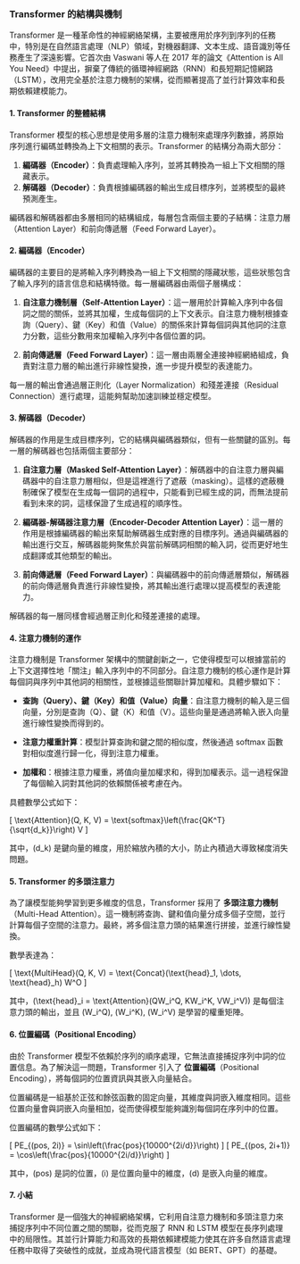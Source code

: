 ### **Transformer 的結構與機制**

Transformer 是一種革命性的神經網絡架構，主要被應用於序列到序列的任務中，特別是在自然語言處理（NLP）領域，對機器翻譯、文本生成、語音識別等任務產生了深遠影響。它首次由 Vaswani 等人在 2017 年的論文《Attention is All You Need》中提出，摒棄了傳統的循環神經網路（RNN）和長短期記憶網路（LSTM），改用完全基於注意力機制的架構，從而顯著提高了並行計算效率和長期依賴建模能力。

#### **1. Transformer 的整體結構**

Transformer 模型的核心思想是使用多層的注意力機制來處理序列數據，將原始序列進行編碼並轉換為上下文相關的表示。Transformer 的結構分為兩大部分：

1. **編碼器（Encoder）**：負責處理輸入序列，並將其轉換為一組上下文相關的隱藏表示。
2. **解碼器（Decoder）**：負責根據編碼器的輸出生成目標序列，並將模型的最終預測產生。

編碼器和解碼器都由多層相同的結構組成，每層包含兩個主要的子結構：注意力層（Attention Layer）和前向傳遞層（Feed Forward Layer）。

#### **2. 編碼器（Encoder）**

編碼器的主要目的是將輸入序列轉換為一組上下文相關的隱藏狀態，這些狀態包含了輸入序列的語言信息和結構特徵。每一層編碼器由兩個子層構成：

1. **自注意力機制層（Self-Attention Layer）**：這一層用於計算輸入序列中各個詞之間的關係，並將其加權，生成每個詞的上下文表示。自注意力機制根據查詢（Query）、鍵（Key）和值（Value）的關係來計算每個詞與其他詞的注意力分數，這些分數用來加權輸入序列中各個位置的詞。

2. **前向傳遞層（Feed Forward Layer）**：這一層由兩層全連接神經網絡組成，負責對注意力層的輸出進行非線性變換，進一步提升模型的表達能力。

每一層的輸出會通過層正則化（Layer Normalization）和殘差連接（Residual Connection）進行處理，這能夠幫助加速訓練並穩定模型。

#### **3. 解碼器（Decoder）**

解碼器的作用是生成目標序列，它的結構與編碼器類似，但有一些關鍵的區別。每一層的解碼器也包括兩個主要部分：

1. **自注意力層（Masked Self-Attention Layer）**：解碼器中的自注意力層與編碼器中的自注意力層相似，但是這裡進行了遮蔽（masking）。這樣的遮蔽機制確保了模型在生成每一個詞的過程中，只能看到已經生成的詞，而無法提前看到未來的詞，這樣保證了生成過程的順序性。

2. **編碼器-解碼器注意力層（Encoder-Decoder Attention Layer）**：這一層的作用是根據編碼器的輸出來幫助解碼器生成對應的目標序列。通過與編碼器的輸出進行交互，解碼器能夠聚焦於與當前解碼詞相關的輸入詞，從而更好地生成翻譯或其他類型的輸出。

3. **前向傳遞層（Feed Forward Layer）**：與編碼器中的前向傳遞層類似，解碼器的前向傳遞層負責進行非線性變換，將其輸出進行處理以提高模型的表達能力。

解碼器的每一層同樣會經過層正則化和殘差連接的處理。

#### **4. 注意力機制的運作**

注意力機制是 Transformer 架構中的關鍵創新之一，它使得模型可以根據當前的上下文選擇性地「關注」輸入序列中的不同部分。自注意力機制的核心運作是計算每個詞與序列中其他詞的相關性，並根據這些關聯計算加權和。具體步驟如下：

- **查詢（Query）、鍵（Key）和值（Value）向量**：自注意力機制的輸入是三個向量，分別是查詢（Q）、鍵（K）和值（V）。這些向量是通過將輸入嵌入向量進行線性變換而得到的。
  
- **注意力權重計算**：模型計算查詢和鍵之間的相似度，然後通過 softmax 函數對相似度進行歸一化，得到注意力權重。
  
- **加權和**：根據注意力權重，將值向量加權求和，得到加權表示。這一過程保證了每個輸入詞對其他詞的依賴關係被考慮在內。

具體數學公式如下：

\[
\text{Attention}(Q, K, V) = \text{softmax}\left(\frac{QK^T}{\sqrt{d_k}}\right) V
\]

其中，\(d_k\) 是鍵向量的維度，用於縮放內積的大小，防止內積過大導致梯度消失問題。

#### **5. Transformer 的多頭注意力**

為了讓模型能夠學習到更多維度的信息，Transformer 採用了 **多頭注意力機制**（Multi-Head Attention）。這一機制將查詢、鍵和值向量分成多個子空間，並行計算每個子空間的注意力。最終，將多個注意力頭的結果進行拼接，並進行線性變換。

數學表達為：

\[
\text{MultiHead}(Q, K, V) = \text{Concat}(\text{head}_1, \dots, \text{head}_h) W^O
\]

其中，\(\text{head}_i = \text{Attention}(QW_i^Q, KW_i^K, VW_i^V)\) 是每個注意力頭的輸出，並且 \(W_i^Q\), \(W_i^K\), \(W_i^V\) 是學習的權重矩陣。

#### **6. 位置編碼（Positional Encoding）**

由於 Transformer 模型不依賴於序列的順序處理，它無法直接捕捉序列中詞的位置信息。為了解決這一問題，Transformer 引入了 **位置編碼**（Positional Encoding），將每個詞的位置資訊與其嵌入向量結合。

位置編碼是一組基於正弦和餘弦函數的固定向量，其維度與詞嵌入維度相同。這些位置向量會與詞嵌入向量相加，從而使得模型能夠識別每個詞在序列中的位置。

位置編碼的數學公式如下：

\[
PE_{(pos, 2i)} = \sin\left(\frac{pos}{10000^{2i/d}}\right)
\]
\[
PE_{(pos, 2i+1)} = \cos\left(\frac{pos}{10000^{2i/d}}\right)
\]

其中，\(pos\) 是詞的位置，\(i\) 是位置向量中的維度，\(d\) 是嵌入向量的維度。

#### **7. 小結**

Transformer 是一個強大的神經網絡架構，它利用自注意力機制和多頭注意力來捕捉序列中不同位置之間的關聯，從而克服了 RNN 和 LSTM 模型在長序列處理中的局限性。其並行計算能力和高效的長期依賴建模能力使其在許多自然語言處理任務中取得了突破性的成就，並成為現代語言模型（如 BERT、GPT）的基礎。